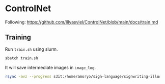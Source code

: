 # ControlNet

Following: https://github.com/lllyasviel/ControlNet/blob/main/docs/train.md


## Training

Run `train.sh` using slurm.

```bash
sbatch train.sh
```

It will save intermediate images in `image_log`.

```bash
rsync -avz --progress s3it:/home/amoryo/sign-language/signwriting-illustration/signwriting_illustration/controlnet/ControlNet/image_log ControlNet/
```